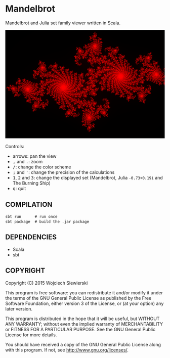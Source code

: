 Mandelbrot
==========

Mandelbrot and Julia set family viewer written in Scala.

![A Julia set](examples/julia.png)

Controls:

- arrows: pan the view
- <kbd>,</kbd> and <kbd>.</kbd>: zoom
- <kbd>/</kbd>: change the color scheme
- <kbd>;</kbd> and <kbd>'</kbd>: change the precision of the calculations
- <kbd>1</kbd>, <kbd>2</kbd> and <kbd>3</kbd>: change the displayed
  set (Mandelbrot, Julia `-0.73+0.19i` and The Burning Ship)
- <kbd>q</kbd>: quit

COMPILATION
-----------

    sbt run      # run once
    sbt package  # build the .jar package

DEPENDENCIES
------------

- Scala
- sbt

COPYRIGHT
---------

Copyright (C) 2015  Wojciech Siewierski

This program is free software: you can redistribute it and/or modify
it under the terms of the GNU General Public License as published by
the Free Software Foundation, either version 3 of the License, or
(at your option) any later version.

This program is distributed in the hope that it will be useful,
but WITHOUT ANY WARRANTY; without even the implied warranty of
MERCHANTABILITY or FITNESS FOR A PARTICULAR PURPOSE.  See the
GNU General Public License for more details.

You should have received a copy of the GNU General Public License
along with this program.  If not, see <http://www.gnu.org/licenses/>.
